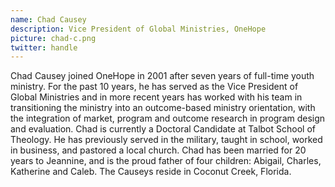 ```yaml
---
name: Chad Causey
description: Vice President of Global Ministries, OneHope
picture: chad-c.png
twitter: handle
---
```

Chad Causey joined OneHope in 2001 after seven years of full-time youth ministry. For the past 10 years, he has served as the Vice President of Global Ministries and in more recent years has worked with his team in transitioning the ministry into an outcome-based ministry orientation, with the integration of market, program and outcome research in program design and evaluation. Chad  is currently a Doctoral Candidate at Talbot School of Theology. He has previously served in the military, taught in school, worked in business, and pastored a local church. Chad has been married for 20 years to Jeannine, and is the proud father of four children: Abigail, Charles, Katherine and Caleb. The Causeys reside in Coconut Creek, Florida.